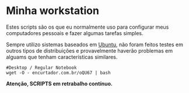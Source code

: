 # Minha workstation
Estes scripts são os que eu normalmente uso para configurar meus computadores pessoais e fazer algumas tarefas simples.

Sempre utilizo sistemas baseados em [Ubuntu](https://ubuntu.com/), não foram feitos testes em outros tipos de distribuições e provavelmente haverão problemas em alguams que tenham características similares.
```shellscript
#Desktop / Regular Notebook
wget -O - encurtador.com.br/oQU67 | bash
```
 __Atenção, SCRIPTS em retrabalho contínuo.__
